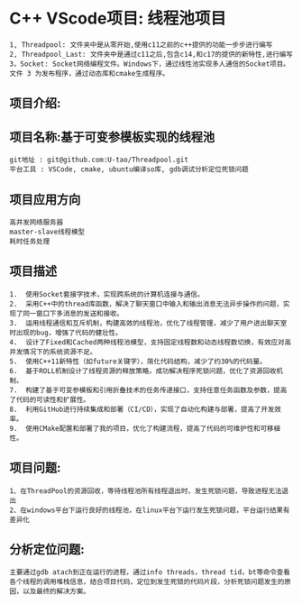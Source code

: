 # C++ VScode项目: 线程池项目
    1, Threadpool: 文件夹中是从零开始,使用c11之前的c++提供的功能一步步进行编写
    2, Threadpool_Last: 文件夹中是通过c11之后,包含c14,和c17的提供的新特性,进行编写
    3，Socket: Socket网络编程文件。Windows下，通过线性池实现多人通信的Socket项目。
    文件 3 为发布程序，通过动态库和cmake生成程序。

## 项目介绍:

## 项目名称:基于可变参模板实现的线程池
    git地址 : git@github.com:U-tao/Threadpool.git
    平台工具 : VSCode, cmake, ubuntu编译so库, gdb调试分析定位死锁问题
## 项目应用方向
    高并发网络服务器
    master-slave线程模型
    耗时任务处理
## 项目描述
    1.	使用Socket套接字技术，实现跨系统的计算机连接与通信。
    2.	采用C++中的thread库函数，解决了聊天窗口中输入和输出消息无法异步操作的问题，实现了同一窗口下多消息的发送和接收。
    3.	运用线程通信和互斥机制，构建高效的线程池，优化了线程管理，减少了用户进出聊天室时出现的bug，增强了代码的健壮性。
    4.	设计了Fixed和Cached两种线程池模型，支持固定线程数和动态线程数切换，有效应对高并发情况下的系统资源不足。
    5.	使用C++11新特性（如future关键字），简化代码结构，减少了约30%的代码量。
    6.	基于ROLL机制设计了线程资源的释放策略，成功解决程序死锁问题，优化了资源回收机制。
    7.	构建了基于可变参模板和引用折叠技术的任务传递接口，支持任意任务函数及参数，提高了代码的可读性和扩展性。
    8.	利用GitHub进行持续集成和部署（CI/CD），实现了自动化构建与部署，提高了开发效率。
    9.	使用CMake配置和部署了我的项目，优化了构建流程，提高了代码的可维护性和可移植性。

## 项目问题:
    1、在ThreadPool的资源回收，等待线程池所有线程退出时，发生死锁问题，导致进程无法退出
    2、在windows平台下运行良好的线程池，在linux平台下运行发生死锁问题，平台运行结果有差异化

## 分析定位问题:
    主要通过gdb atach到正在运行的进程，通过info threads，thread tid，bt等命令查看各个线程的调用堆栈信息，结合项目代码，定位到发生死锁的代码片段，分析死锁问题发生的原因，以及最终的解决方案。

